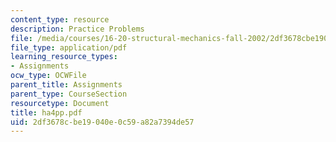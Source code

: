 ```yaml
---
content_type: resource
description: Practice Problems
file: /media/courses/16-20-structural-mechanics-fall-2002/2df3678cbe19040e0c59a82a7394de57_ha4pp.pdf
file_type: application/pdf
learning_resource_types:
- Assignments
ocw_type: OCWFile
parent_title: Assignments
parent_type: CourseSection
resourcetype: Document
title: ha4pp.pdf
uid: 2df3678c-be19-040e-0c59-a82a7394de57
---
```

